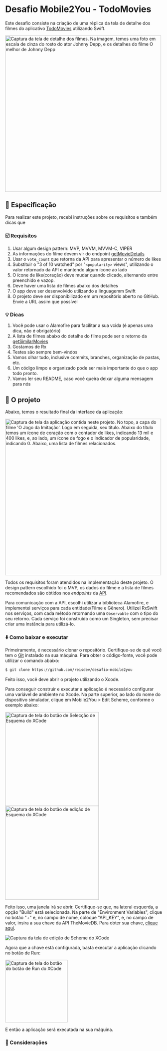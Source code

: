 # Desafio Mobile2You - TodoMovies

Este desafio consiste na criação de uma réplica da tela de detalhe dos filmes do aplicativo [TodoMovies](https://apps.apple.com/br/app/todomovies-4/id792499896) utilizando Swift.

<img alt="Captura da tela de detalhe dos filmes. Na imagem, temos uma foto em escala de cinza do rosto do ator Johnny Depp, e os detalhes do filme O melhor de Johnny Depp" src="https://is4-ssl.mzstatic.com/image/thumb/Purple114/v4/97/0e/e2/970ee217-13cf-1674-b016-461aca657663/pr_source.png/460x0w.png" height="500">

## 📝 Especificação

Para realizar este projeto, recebi instruções sobre os requisitos e também dicas que 

### ☑️ Requisitos

1. Usar algum design pattern: MVP, MVVM, MVVM-C, VIPER
2. As informações do filme devem vir do endpoint [getMovieDetails](https://developers.themoviedb.org/3/movies/get-movie-details)
3. Usar o `vote_count` que retorna da API para apresentar o número de likes
4. Substituir o "3 of 10 watched" por "`<popularity>` views", utilizando o valor retornado da API e mantendo algum ícone ao lado
5. O ícone de like(coração) deve mudar quando clicado, alternando entre preenchido e vazop.
6. Deve haver uma lista de filmes abaixo dos detalhes
7. O app deve ser desenvolvido utilizando a linguagemm Swift
8. O projeto deve ser disponibilizado em um repositório aberto no GitHub. Envie a URL assim que possível

### 💡 Dicas 

1. Você pode usar o Alamofire para facilitar a sua vcida (é apenas uma dica, não é obrigatório)
2. A lista de filmes abaixo do detalhe do filme pode ser o retorno da [getSimilarMovies](https://developers.themoviedb.org/3/movies/get-similar-movies)
3. Gostamos de Rx
4. Testes são sempre bem-vindos
5. Vamos olhar tudo, inclusive commits, branches, organização de pastas, etc.
6. Um código limpo e organizado pode ser mais importante do que o app todo pronto.
7. Vamos ler seu README, caso você queira deixar alguma mensagem para nós

## 📱 O projeto

Abaixo, temos o resultado final da interface da aplicação:

<img alt="Captura de tela da aplicação contida neste projeto. No topo, a capa do filme 'O Jogo da Imitação'. Logo em seguida, seu título. Abaixo do título temos um ícone de coração com o contador de likes, indicando 13 mil e 400 likes, e, ao lado, um ícone de fogo e o indicador de popularidade, indicando 0. Abaixo, uma lista de filmes relacionados." src="https://user-images.githubusercontent.com/23380987/115759792-7ecf6200-a355-11eb-9302-ea930d1d752e.png" height="500">

Todos os requisitos foram atendidos na implementação deste projeto. O design pattern escolhido foi o MVP, os dados do filme e a lista de filmes recomendados são obtidos nos <i>endpoints</i> da [API](https://developers.themoviedb.org/3).

Para comunicação com a API, escolhi utilizar a biblioteca Alamofire, e implementei serviços para cada entidade(Filme e Gênero). Utilizei RxSwift nos serviços, com cada método retornando uma  `Observable` com o tipo do seu retorno. Cada serviço foi construído como um Singleton, sem precisar criar uma instância para utilizá-lo.

### ⬇️ Como baixar e executar

Primeiramente, é necessário clonar o repositório. Certifique-se de quê você tem o [Git](https://git-scm.com/downloads) instalado na sua máquina. Para obter o código-fonte, você pode utilizar o comando abaixo:

```bash
$ git clone https://github.com/reisdev/desafio-mobile2you
```

Feito isso, você deve abrir o projeto utilizando o Xcode.

Para conseguir construir e executar a aplicação é necessário configurar uma variável de ambiente no Xcode. Na parte superior, ao lado do nome do dispositivo simulador, clique em Mobile2You >  Edit Scheme, conforme o exemplo abaixo:

<img alt="Captura de tela do botão de Selecção de Esquema do XCode" src="https://user-images.githubusercontent.com/23380987/115759179-d15c4e80-a354-11eb-8817-db77e5b83631.png" width="300">


<img alt="Captura de tela do botão de edição de Esquema do XCode" src="https://user-images.githubusercontent.com/23380987/115759106-be497e80-a354-11eb-84df-41032abdad36.png" width="300">


Feito isso, uma janela irá se abrir. Certifique-se que, na lateral esquerda, a opção "Build" está selecionada. Na parte de  "Environment Variables", clique no botão "+" e, no campo de nome, coloque "API_KEY", e, no campo de valor, insira a sua chave da API TheMovieDB. Para obter sua chave, [clique aqui](https://developers.themoviedb.org/3/getting-started/introduction).

![Captura da tela de edição de Scheme do XCode](https://user-images.githubusercontent.com/23380987/115758730-4ed38f00-a354-11eb-917e-3f3fe0f038b2.png)

Agora que a chave está configurada, basta executar a aplicação clicando no botão de Run:

<img alt="Captura de tela do botão do botão de Run do XCode" src="https://user-images.githubusercontent.com/23380987/115758634-306d9380-a354-11eb-9969-3896dd07bb40.png" width="200">

E então a aplicação será executada na sua máquina.

### 🧾 Considerações
